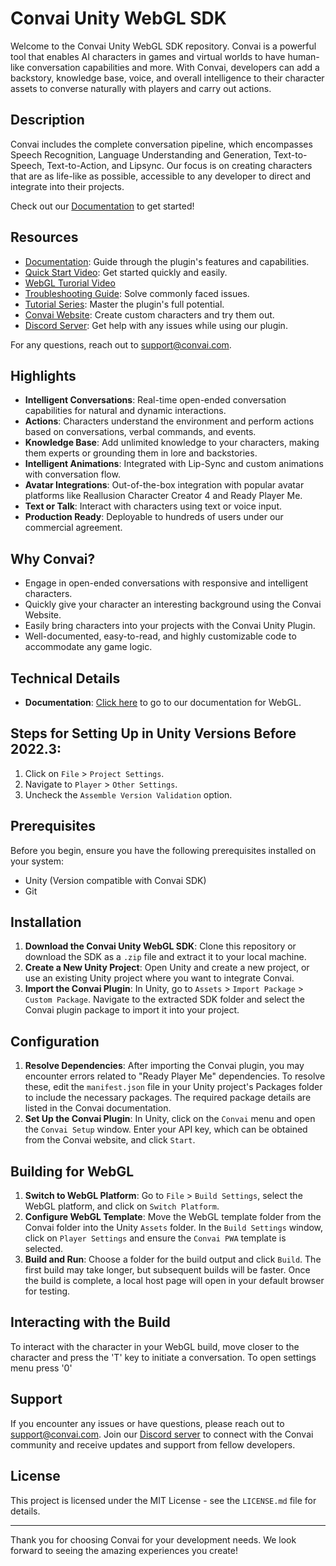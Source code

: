 # Convai Unity WebGL SDK

Welcome to the Convai Unity WebGL SDK repository. Convai is a powerful tool that enables AI characters in games and virtual worlds to have human-like conversation capabilities and more. With Convai, developers can add a backstory, knowledge base, voice, and overall intelligence to their character assets to converse naturally with players and carry out actions.

## Description

Convai includes the complete conversation pipeline, which encompasses Speech Recognition, Language Understanding and Generation, Text-to-Speech, Text-to-Action, and Lipsync. Our focus is on creating characters that are as life-like as possible, accessible to any developer to direct and integrate into their projects.

Check out our [Documentation](https://docs.convai.com/api-docs/plugins-and-integrations/unity-plugin) to get started!

## Resources

- [Documentation](https://docs.convai.com/api-docs/plugins-and-integrations/unity-plugin): Guide through the plugin's features and capabilities.
- [Quick Start Video](https://youtu.be/Vhr7IvfITgU): Get started quickly and easily.
- [WebGL Turorial Video](https://youtu.be/JXjcHEnEPCQ)
- [Troubleshooting Guide](https://docs.convai.com/api-docs/plugins-and-integrations/unity-plugin/troubleshooting-guide): Solve commonly faced issues.
- [Tutorial Series](https://www.youtube.com/playlist?list=PLn_7tCx0ChipYHtbe8yzdV5kMbozN2EeB): Master the plugin's full potential.
- [Convai Website](https://convai.com/): Create custom characters and try them out.
- [Discord Server](https://discord.gg/5mRtu2WhEm): Get help with any issues while using our plugin.

For any questions, reach out to support@convai.com.

## Highlights

- **Intelligent Conversations**: Real-time open-ended conversation capabilities for natural and dynamic interactions.
- **Actions**: Characters understand the environment and perform actions based on conversations, verbal commands, and events.
- **Knowledge Base**: Add unlimited knowledge to your characters, making them experts or grounding them in lore and backstories.
- **Intelligent Animations**: Integrated with Lip-Sync and custom animations with conversation flow.
- **Avatar Integrations**: Out-of-the-box integration with popular avatar platforms like Reallusion Character Creator 4 and Ready Player Me.
- **Text or Talk**: Interact with characters using text or voice input.
- **Production Ready**: Deployable to hundreds of users under our commercial agreement.

## Why Convai?

- Engage in open-ended conversations with responsive and intelligent characters.
- Quickly give your character an interesting background using the Convai Website.
- Easily bring characters into your projects with the Convai Unity Plugin.
- Well-documented, easy-to-read, and highly customizable code to accommodate any game logic.

## Technical Details

- **Documentation**: [Click here](https://docs.convai.com/api-docs/plugins-and-integrations/unity-plugin/building-for-webgl) to go to our documentation for WebGL.

## Steps for Setting Up in Unity Versions Before 2022.3:

1. Click on `File` > `Project Settings`.
2. Navigate to `Player` > `Other Settings`.
3. Uncheck the `Assemble Version Validation` option.

## Prerequisites

Before you begin, ensure you have the following prerequisites installed on your system:

- Unity (Version compatible with Convai SDK)
- Git

## Installation

1. **Download the Convai Unity WebGL SDK**: Clone this repository or download the SDK as a `.zip` file and extract it to your local machine.
2. **Create a New Unity Project**: Open Unity and create a new project, or use an existing Unity project where you want to integrate Convai.
3. **Import the Convai Plugin**: In Unity, go to `Assets` > `Import Package` > `Custom Package`. Navigate to the extracted SDK folder and select the Convai plugin package to import it into your project.

## Configuration

1. **Resolve Dependencies**: After importing the Convai plugin, you may encounter errors related to "Ready Player Me" dependencies. To resolve these, edit the `manifest.json` file in your Unity project's Packages folder to include the necessary packages. The required package details are listed in the Convai documentation.
2. **Set Up the Convai Plugin**: In Unity, click on the `Convai` menu and open the `Convai Setup` window. Enter your API key, which can be obtained from the Convai website, and click `Start`.

## Building for WebGL

1. **Switch to WebGL Platform**: Go to `File` > `Build Settings`, select the WebGL platform, and click on `Switch Platform`.
2. **Configure WebGL Template**: Move the WebGL template folder from the Convai folder into the Unity `Assets` folder. In the `Build Settings` window, click on `Player Settings` and ensure the `Convai PWA` template is selected.
3. **Build and Run**: Choose a folder for the build output and click `Build`. The first build may take longer, but subsequent builds will be faster. Once the build is complete, a local host page will open in your default browser for testing.

## Interacting with the Build
To interact with the character in your WebGL build, move closer to the character and press the 'T' key to initiate a conversation.
To open settings menu press '0'

## Support
If you encounter any issues or have questions, please reach out to support@convai.com. Join our [Discord server](https://discord.gg/5mRtu2WhEm) to connect with the Convai community and receive updates and support from fellow developers.

## License

This project is licensed under the MIT License - see the `LICENSE.md` file for details.

---

Thank you for choosing Convai for your development needs. We look forward to seeing the amazing experiences you create!
